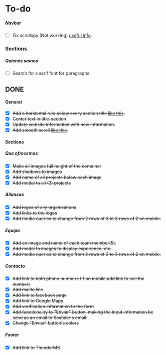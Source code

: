 # To-do

<!-- ### General -->

##### Navbar
- [ ] Fix scrollspy (Not working) [useful info](https://www.w3schools.com/bootstrap/bootstrap_scrollspy.asp).

### Sections
##### Quienes somos
- [ ] Search for a serif font for paragraphs

<!-- ##### Que ofrecemos

##### Alianzas

##### Equipo

##### Contacto

##### Footer -->

## DONE

#### General
- [x] ~~Add a horizontal rule below every section title [like this](https://www.w3schools.com/w3css/tryw3css_templates_interior_design.htm).~~
- [x] ~~Center text in title-section~~
- [x] ~~Update website information with new information.~~
- [x] ~~Add smooth scroll [like this](http://iamdustan.com/smoothscroll/).~~

#### Sections
<!-- ##### Quienes somos -->

##### Que ofrecemos
- [x] ~~Make all images full height of the container~~
- [x] ~~Add shadows to images~~
- [x] ~~Add name of all projects below each image~~
- [x] ~~Add modal to all (3) projects~~

##### Alianzas
- [x] ~~Add logos of ally organizations~~
- [x] ~~Add links to the logos~~
- [x] ~~Add media queries to change from 2 rows of 3 to 3 rows of 2 on mobile.~~

##### Equipo
- [x] ~~Add an image and name of each team member(5).~~
- [x] ~~Add modal to images to display experience, etc.~~
- [x] ~~Add media queries to change from 2 rows of 3 to 3 rows of 2 on mobile.~~

##### Contacto
- [x] ~~Add link to both phone numbers (If on mobile add link to call the number)~~
- [x] ~~Add mailto link~~
- [x] ~~Add link to facebook page~~
- [x] ~~Add link to Google Maps~~
- [x] ~~Add verification information to the form~~
- [x] ~~Add functionality to "Enviar" button, making the input information be send as an email to Sostelar's email.~~
- [x] ~~Change "Enviar" button's colors~~

##### Footer
- [x] ~~Add link to ThunderMX~~
